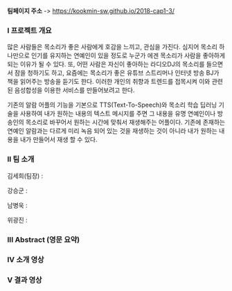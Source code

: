 **팀페이지 주소** -> https://kookmin-sw.github.io/2018-cap1-3/

### I 프로젝트 개요
많은 사람들은 목소리가 좋은 사람에게 호감을 느끼고, 관심을 가진다. 심지어 목소리 하나만으로 인기를 유지하는 연예인이 있을 정도로 누군가 에겐 목소리가 사람을 좋아하게 되는 이유가 될 수 있다. 또, 어떤 사람은 자신이 좋아하는 라디오DJ의 목소리를 들으면서 잠을 청하기도 하고, 요즘에는 목소리가 좋은 유튜브 스트리머나 인터넷 방송 BJ가 책을 읽어주는 방송을 듣기도 한다. 이러한 개인의 취향과 트렌드를 접목시켜 이와 관련된 음성합성을 이용한 서비스를 만들어보려고 한다. 

기존의 알람 어플의 기능을 기본으로 TTS(Text-To-Speech)와 목소리 학습 딥러닝 기술을 사용하여 내가 원하는 내용의 텍스트 메시지를 주면 그 내용을 유명 연예인이나 방송인의 목소리로 바꾸어서 원하는 시간에 맞춰서 재생해주는 어플이다. 기존에 존재하는 연예인 알람과는 다르게 미리 녹음 되어 있는 것을 재생하는 것이 아니라 내가 원하는 내용을 내가 만들어서 재생 할 수 있다. 

### II 팀 소개

김세희(팀장) :

강승군 :

남병욱 :

위광진 :

### III Abstract (영문 요약)


### IV 소개 영상


### V 결과 영상

